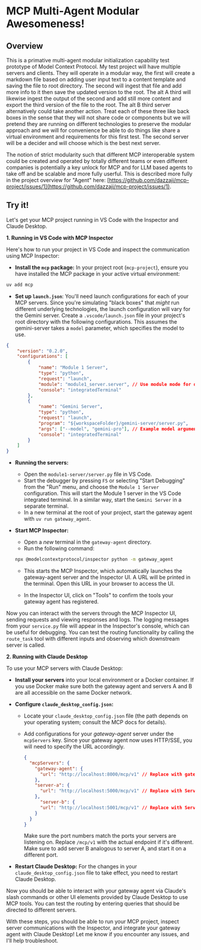 # MCP Multi-Agent Modular Awesomeness!

## Overview

This is a primative multi-agent modular initialization capability test prototype of Model Context Protocol.  My test project will have multiple servers and clients.  They will operate in a modular way, the first will create a markdown file based on adding user input text to a content template and saving the file to root directory.  The second will ingest that file and add more info to it then save the updated version to the root.  The alt A third will likewise ingest the output of the second and add still more content and export the third version of the file to the root.  The alt B third server alternatively could take another action.  Treat each of these three like back boxes in the sense that they will not share code or components but we will pretend they are running on different technologies to preserve the modular approach and we will for convenience be able to do things like share a virtual environment and requirements for this first test.  The second server will be a decider and will choose which is the best next server.

The notion of strict modularity such that different MCP interoperable system could be created and operated by totally different teams or even different companies is potentially a key unlock for MCP and for LLM based agents to take off and be scalable and more fully userful.  This is described more fully in the project overview for "Agent" here: [https://github.com/dazzaji/mcp-project/issues/1](https://github.com/dazzaji/mcp-project/issues/1). 

## Try it!

Let's get your MCP project running in VS Code with the Inspector and Claude Desktop.

**1. Running in VS Code with MCP Inspector**

Here's how to run your project in VS Code and inspect the communication using MCP Inspector:

* **Install the `mcp` package:**  In your project root (`mcp-project`), ensure you have installed the MCP package in your active virtual environment:

```bash
uv add mcp
```

* **Set up `launch.json`**: You'll need launch configurations for each of your MCP servers.  Since you're simulating "black boxes" that *might* run different underlying technologies, the launch configuration will vary for the Gemini server.  Create a `.vscode/launch.json` file in your project's root directory with the following configurations.  This assumes the gemini-server takes a `model` parameter, which specifies the model to use.

```json
{
    "version": "0.2.0",
    "configurations": [
        {
            "name": "Module 1 Server",
            "type": "python",
            "request": "launch",
            "module": "module1_server.server", // Use module mode for direct execution
            "console": "integratedTerminal"
        },
        {
            "name": "Gemini Server",
            "type": "python",
            "request": "launch",
            "program": "${workspaceFolder}/gemini-server/server.py",
            "args": ["--model", "gemini-pro"], // Example model argument
            "console": "integratedTerminal"
        }
    ]
}
```

*   **Running the servers:**
    *   Open the `module1-server/server.py` file in VS Code.
    *   Start the debugger by pressing `F5` or selecting "Start Debugging" from the "Run" menu, and choose the `Module 1 Server` configuration. This will start the Module 1 server in the VS Code integrated terminal. In a similar way, start the `Gemini Server` in a separate terminal.
    *   In a new terminal at the root of your project, start the gateway agent with `uv run gateway_agent`.


*   **Start MCP Inspector:**
    *   Open a *new* terminal in the `gateway-agent` directory.
    *   Run the following command:

    ```bash
    npx @modelcontextprotocol/inspector python -m gateway_agent
    ```
    *   This starts the MCP Inspector, which automatically launches the gateway-agent server and the Inspector UI. A URL will be printed in the terminal. Open this URL in your browser to access the UI.

    *   In the Inspector UI, click on "Tools" to confirm the tools your gateway agent has registered.

Now you can interact with the servers through the MCP Inspector UI, sending requests and viewing responses and logs. The logging messages from your `service.py` file will appear in the Inspector's console, which can be useful for debugging.  You can test the routing functionality by calling the `route_task` tool with different inputs and observing which downstream server is called.



**2. Running with Claude Desktop**

To use your MCP servers with Claude Desktop:

*   **Install your servers** into your local environment or a Docker container. If you use Docker make sure both the gateway agent and servers A and B are all accessible on the same Docker network.
*   **Configure `claude_desktop_config.json`:**

    *   Locate your `claude_desktop_config.json` file (the path depends on your operating system; consult the MCP docs for details).

    *   Add configurations for your *gateway-agent* server under the `mcpServers` key. Since your gateway agent now uses HTTP/SSE, you will need to specify the URL accordingly.

        ```json
        {
          "mcpServers": {
            "gateway-agent": {
              "url": "http://localhost:8000/mcp/v1" // Replace with gateway agent url
            },
            "server-a": {
              "url": "http://localhost:5000/mcp/v1" // Replace with Server A url
            },
              "server-b": {
              "url": "http://localhost:5001/mcp/v1" // Replace with Server B url
            }
          }
        }
        ```

        Make sure the port numbers match the ports your servers are listening on.  Replace `/mcp/v1` with the actual endpoint if it's different.  Make sure to add server B analogous to server A, and start it on a different port. 

*   **Restart Claude Desktop:** For the changes in your `claude_desktop_config.json` file to take effect, you need to restart Claude Desktop.

Now you should be able to interact with your gateway agent via Claude's slash commands or other UI elements provided by Claude Desktop to use MCP tools. You can test the routing by entering queries that should be directed to different servers.

With these steps, you should be able to run your MCP project, inspect server communications with the Inspector, and integrate your gateway agent with Claude Desktop! Let me know if you encounter any issues, and I'll help troubleshoot.
